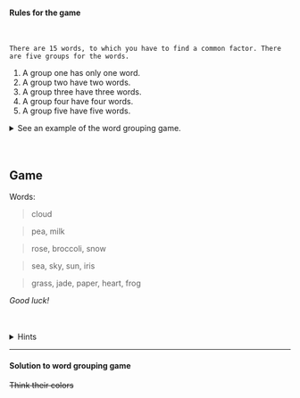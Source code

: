 #### Rules for the game 

<br>

```
There are 15 words, to which you have to find a common factor. There are five groups for the words.
```
1. A group one has only one word.
2. A group two have two words.
3. A group three have three words.
4. A group four have four words.
5. A group five have five words. 

<details>
<summary>See an example of the word grouping game.</summary>

| basketball       | =        |
| -----------------|-------------| 
| bird, butterfly  | = can fly| 
| bride, groom, bestman | = wedding| 
| horse, cow, rabbit, lamb | = animals| 
| white, blue, orange, brown, red | = colors| 

</details>

<br>
<br>

## Game


Words:
>cloud 

>pea, milk

>rose, broccoli, snow

>sea, sky, sun, iris

>grass, jade, paper, heart, frog

*Good luck!*

<br>
<br>

<details>
<summary>Hints</summary>

* Hint 1: The group of five includes word: "pea".
* Hint 2: The group of four includes word: "milk".
* Hint 3: The group of three includes word: "sky".

</details>

---
#### Solution to word grouping game

~~Think their colors~~


